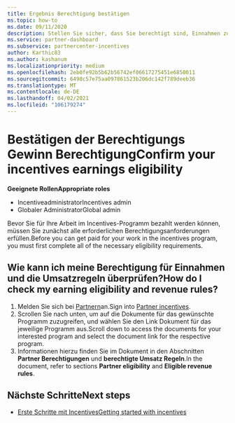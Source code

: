 ```yaml
---
title: Ergebnis Berechtigung bestätigen
ms.topic: how-to
ms.date: 09/11/2020
description: Stellen Sie sicher, dass Sie berechtigt sind, Einnahmen zu erstellen und im Incentives-Programm bezahlt zu werden. Überprüfen Sie Ihre Ergebnis-und Umsatz Regeln in Partner Center.
ms.service: partner-dashboard
ms.subservice: partnercenter-incentives
author: Karthic83
ms.author: kashanum
ms.localizationpriority: medium
ms.openlocfilehash: 2eb0fe92b5b62b56742ef06617275451e6850011
ms.sourcegitcommit: 6498c57e75aa097861523b206dc142f789deeb36
ms.translationtype: MT
ms.contentlocale: de-DE
ms.lasthandoff: 04/02/2021
ms.locfileid: "106179274"
---
```

# <a name="confirm-your-incentives-earnings-eligibility"></a><span data-ttu-id="7ce5d-104">Bestätigen der Berechtigungs Gewinn Berechtigung</span><span class="sxs-lookup"><span data-stu-id="7ce5d-104">Confirm your incentives earnings eligibility</span></span>

<span data-ttu-id="7ce5d-105">**Geeignete Rollen**</span><span class="sxs-lookup"><span data-stu-id="7ce5d-105">**Appropriate roles**</span></span>

- <span data-ttu-id="7ce5d-106">Incentiveadministrator</span><span class="sxs-lookup"><span data-stu-id="7ce5d-106">Incentives admin</span></span>
- <span data-ttu-id="7ce5d-107">Globaler Administrator</span><span class="sxs-lookup"><span data-stu-id="7ce5d-107">Global admin</span></span>

<span data-ttu-id="7ce5d-108">Bevor Sie für Ihre Arbeit im Incentives-Programm bezahlt werden können, müssen Sie zunächst alle erforderlichen Berechtigungsanforderungen erfüllen.</span><span class="sxs-lookup"><span data-stu-id="7ce5d-108">Before you can get paid for your work in the incentives program, you must first complete all of the necessary eligibility requirements.</span></span>

## <a name="how-do-i-check-my-earning-eligibility-and-revenue-rules"></a><span data-ttu-id="7ce5d-109">Wie kann ich meine Berechtigung für Einnahmen und die Umsatzregeln überprüfen?</span><span class="sxs-lookup"><span data-stu-id="7ce5d-109">How do I check my earning eligibility and revenue rules?</span></span>

1. <span data-ttu-id="7ce5d-110">Melden Sie sich bei [Partnern](https://partner.microsoft.com/membership/partner-incentives)an.</span><span class="sxs-lookup"><span data-stu-id="7ce5d-110">Sign into [Partner incentives](https://partner.microsoft.com/membership/partner-incentives).</span></span>
2. <span data-ttu-id="7ce5d-111">Scrollen Sie nach unten, um auf die Dokumente für das gewünschte Programm zuzugreifen, und wählen Sie den Link Dokument für das jeweilige Programm aus.</span><span class="sxs-lookup"><span data-stu-id="7ce5d-111">Scroll down to access the documents for your interested program and select the document link for the respective program.</span></span>
3. <span data-ttu-id="7ce5d-112">Informationen hierzu finden Sie im Dokument in den Abschnitten **Partner Berechtigungen** und **berechtigte Umsatz Regeln**.</span><span class="sxs-lookup"><span data-stu-id="7ce5d-112">In the document, refer to sections **Partner eligibility** and **Eligible revenue rules**.</span></span>

## <a name="next-steps"></a><span data-ttu-id="7ce5d-113">Nächste Schritte</span><span class="sxs-lookup"><span data-stu-id="7ce5d-113">Next steps</span></span>

- [<span data-ttu-id="7ce5d-114">Erste Schritte mit Incentives</span><span class="sxs-lookup"><span data-stu-id="7ce5d-114">Getting started with incentives</span></span>](incentives-get-started-intro.md)
